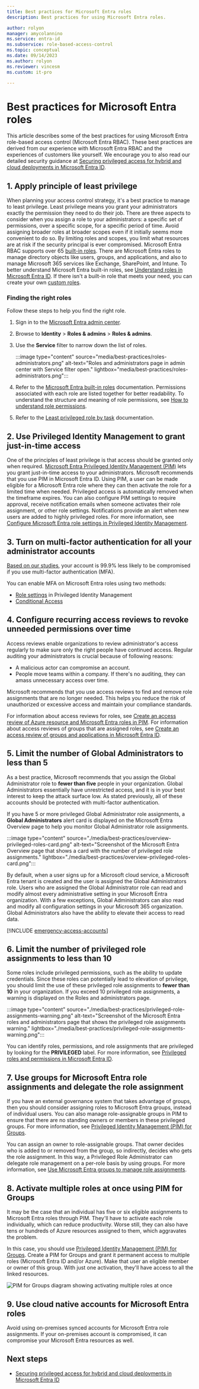 ```yaml
---
title: Best practices for Microsoft Entra roles
description: Best practices for using Microsoft Entra roles.

author: rolyon
manager: amycolannino
ms.service: entra-id
ms.subservice: role-based-access-control
ms.topic: conceptual
ms.date: 09/14/2023
ms.author: rolyon
ms.reviewer: vincesm
ms.custom: it-pro

---
```


# Best practices for Microsoft Entra roles

This article describes some of the best practices for using Microsoft Entra role-based access control (Microsoft Entra RBAC). These best practices are derived from our experience with Microsoft Entra RBAC and the experiences of customers like yourself. We encourage you to also read our detailed security guidance at [Securing privileged access for hybrid and cloud deployments in Microsoft Entra ID](security-planning.md).

## 1. Apply principle of least privilege

When planning your access control strategy, it's a best practice to manage to least privilege. Least privilege means you grant your administrators exactly the permission they need to do their job. There are three aspects to consider when you assign a role to your administrators: a specific set of permissions, over a specific scope, for a specific period of time. Avoid assigning broader roles at broader scopes even if it initially seems more convenient to do so. By limiting roles and scopes, you limit what resources are at risk if the security principal is ever compromised. Microsoft Entra RBAC supports over 65 [built-in roles](permissions-reference.md). There are Microsoft Entra roles to manage directory objects like users, groups, and applications, and also to manage Microsoft 365 services like Exchange, SharePoint, and Intune. To better understand Microsoft Entra built-in roles, see [Understand roles in Microsoft Entra ID](concept-understand-roles.md). If there isn't a built-in role that meets your need, you can create your own [custom roles](custom-create.yml).  
 
### Finding the right roles

Follow these steps to help you find the right role.

1. Sign in to the [Microsoft Entra admin center](https://entra.microsoft.com).

1. Browse to **Identity** > **Roles & admins** > **Roles & admins**.

1. Use the **Service** filter to narrow down the list of roles.

    :::image type="content" source="media/best-practices/roles-administrators.png" alt-text="Roles and administrators page in admin center with Service filter open." lightbox="media/best-practices/roles-administrators.png":::

1. Refer to the [Microsoft Entra built-in roles](permissions-reference.md) documentation. Permissions associated with each role are listed together for better readability. To understand the structure and meaning of role permissions, see [How to understand role permissions](privileged-roles-permissions.md#how-to-understand-role-permissions).

1. Refer to the [Least privileged role by task](delegate-by-task.md) documentation.

## 2. Use Privileged Identity Management to grant just-in-time access

One of the principles of least privilege is that access should be granted only when required. [Microsoft Entra Privileged Identity Management (PIM)](~/id-governance/privileged-identity-management/pim-configure.md) lets you grant just-in-time access to your administrators. Microsoft recommends that you use PIM in Microsoft Entra ID. Using PIM, a user can be made eligible for a Microsoft Entra role where they can then activate the role for a limited time when needed. Privileged access is automatically removed when the timeframe expires. You can also configure PIM settings to require approval, receive notification emails when someone activates their role assignment, or other role settings. Notifications provide an alert when new users are added to highly privileged roles. For more information, see [Configure Microsoft Entra role settings in Privileged Identity Management](~/id-governance/privileged-identity-management/pim-how-to-change-default-settings.md).

## 3. Turn on multi-factor authentication for all your administrator accounts

[Based on our studies](https://techcommunity.microsoft.com/t5/azure-active-directory-identity/your-pa-word-doesn-t-matter/ba-p/731984), your account is 99.9% less likely to be compromised if you use multi-factor authentication (MFA). 
 
You can enable MFA on Microsoft Entra roles using two methods:
- [Role settings](~/id-governance/privileged-identity-management/pim-how-to-change-default-settings.md) in Privileged Identity Management
- [Conditional Access](~/identity/conditional-access/policy-old-require-mfa-admin.md)

## 4. Configure recurring access reviews to revoke unneeded permissions over time

Access reviews enable organizations to review administrator's access regularly to make sure only the right people have continued access. Regular auditing your administrators is crucial because of following reasons:
- A malicious actor can compromise an account.
- People move teams within a company. If there's no auditing, they can amass unnecessary access over time.

Microsoft recommends that you use access reviews to find and remove role assignments that are no longer needed. This helps you reduce the risk of unauthorized or excessive access and maintain your compliance standards.

For information about access reviews for roles, see [Create an access review of Azure resource and Microsoft Entra roles in PIM](~/id-governance/privileged-identity-management/pim-create-roles-and-resource-roles-review.md). For information about access reviews of groups that are assigned roles, see [Create an access review of groups and applications in Microsoft Entra ID](~/id-governance/create-access-review.md).

## 5. Limit the number of Global Administrators to less than 5

As a best practice, Microsoft recommends that you assign the Global Administrator role to **fewer than five** people in your organization. Global Administrators essentially have unrestricted access, and it is in your best interest to keep the attack surface low. As stated previously, all of these accounts should be protected with multi-factor authentication.

If you have 5 or more privileged Global Administrator role assignments, a **Global Administrators** alert card is displayed on the Microsoft Entra Overview page to help you monitor Global Administrator role assignments.

:::image type="content" source="./media/best-practices/overview-privileged-roles-card.png" alt-text="Screenshot of the Microsoft Entra Overview page that shows a card with the number of privileged role assignments." lightbox="./media/best-practices/overview-privileged-roles-card.png":::

By default, when a user signs up for a Microsoft cloud service, a Microsoft Entra tenant is created and the user is assigned the Global Administrators role. Users who are assigned the Global Administrator role can read and modify almost every administrative setting in your Microsoft Entra organization. With a few exceptions, Global Administrators can also read and modify all configuration settings in your Microsoft 365 organization. Global Administrators also have the ability to elevate their access to read data.

[!INCLUDE [emergency-access-accounts](../../includes/definitions/emergency-access-accounts.md)]

## 6. Limit the number of privileged role assignments to less than 10

Some roles include privileged permissions, such as the ability to update credentials. Since these roles can potentially lead to elevation of privilege, you should limit the use of these privileged role assignments to **fewer than 10** in your organization. If you exceed 10 privileged role assignments, a warning is displayed on the Roles and administrators page.

:::image type="content" source="./media/best-practices/privileged-role-assignments-warning.png" alt-text="Screenshot of the Microsoft Entra roles and administrators page that shows the privileged role assignments warning." lightbox="./media/best-practices/privileged-role-assignments-warning.png":::

 You can identify roles, permissions, and role assignments that are privileged by looking for the **PRIVILEGED** label. For more information, see [Privileged roles and permissions in Microsoft Entra ID](privileged-roles-permissions.md).

<a name='7-use-groups-for-azure-ad-role-assignments-and-delegate-the-role-assignment'></a>

## 7. Use groups for Microsoft Entra role assignments and delegate the role assignment

If you have an external governance system that takes advantage of groups, then you should consider assigning roles to Microsoft Entra groups, instead of individual users. You can also manage role-assignable groups in PIM to ensure that there are no standing owners or members in these privileged groups. For more information, see [Privileged Identity Management (PIM) for Groups](~/id-governance/privileged-identity-management/concept-pim-for-groups.md).

You can assign an owner to role-assignable groups. That owner decides who is added to or removed from the group, so indirectly, decides who gets the role assignment. In this way, a Privileged Role Administrator can delegate role management on a per-role basis by using groups. For more information, see [Use Microsoft Entra groups to manage role assignments](groups-concept.md).

## 8. Activate multiple roles at once using PIM for Groups

It may be the case that an individual has five or six eligible assignments to Microsoft Entra roles through PIM. They'll have to activate each role individually, which can reduce productivity. Worse still, they can also have tens or hundreds of Azure resources assigned to them, which aggravates the problem.
 
In this case, you should use [Privileged Identity Management (PIM) for Groups](~/id-governance/privileged-identity-management/concept-pim-for-groups.md). Create a PIM for Groups and grant it permanent access to multiple roles (Microsoft Entra ID and/or Azure). Make that user an eligible member or owner of this group. With just one activation, they'll have access to all the linked resources.

![PIM for Groups diagram showing activating multiple roles at once](./media/best-practices/pim-for-groups.png)

<a name='9-use-cloud-native-accounts-for-azure-ad-roles'></a>

## 9. Use cloud native accounts for Microsoft Entra roles

Avoid using on-premises synced accounts for Microsoft Entra role assignments. If your on-premises account is compromised, it can compromise your Microsoft Entra resources as well.

## Next steps

- [Securing privileged access for hybrid and cloud deployments in Microsoft Entra ID](security-planning.md)
